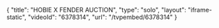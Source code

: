 {
    "title": "HOBIE X FENDER AUCTION",
    "type": "solo",
    "layout": "iframe-static",
    "videoId": "6378314",
    "url": "\/tvpembed\/6378314"
}